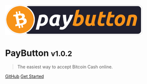 <!-- _coverpage.md -->

![logo](_media/pbLogoNoBorder.png)

# PayButton <small>v1.0.2</small>

> The easiest way to accept Bitcoin Cash online.

<div id="donate"></div>

[GitHub](https://github.com/paybutton/paybutton/)
[Get Started](#getstarted)